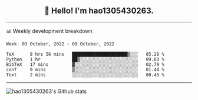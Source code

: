 <h2 align="center">👋 Hello! I'm hao1305430263.</h2>


---- 
📊 Weekly development breakdown

<!--START_SECTION:waka-->
```text
Week: 03 October, 2022 - 09 October, 2022

TeX      8 hrs 56 mins   █████████████████████▒░░░   85.28 % 
Python   1 hr            ██▒░░░░░░░░░░░░░░░░░░░░░░   09.63 % 
BibTeX   17 mins         ▓░░░░░░░░░░░░░░░░░░░░░░░░   02.79 % 
conf     9 mins          ▒░░░░░░░░░░░░░░░░░░░░░░░░   01.44 % 
Text     2 mins          ░░░░░░░░░░░░░░░░░░░░░░░░░   00.45 % 
```
<!--END_SECTION:waka-->
----
![hao1305430263's Github stats](https://github-readme-stats.vercel.app/api?username=hao1305430263&show_icons=true)


<!--
**hao1305430263/hao1305430263** is a ✨ _special_ ✨ repository because its `README.md` (this file) appears on your GitHub profile.

Here are some ideas to get you started:

- 🔭 I’m currently working on ...
- 🌱 I’m currently learning ...
- 👯 I’m looking to collaborate on ...
- 🤔 I’m looking for help with ...
- 💬 Ask me about ...
- 📫 How to reach me: ...
- 😄 Pronouns: ...
- ⚡ Fun fact: ...
-->
